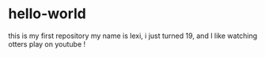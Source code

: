# hello-world
this is my first repository 
my name is lexi, i just turned 19, and I like watching otters play on youtube !
